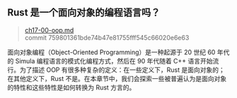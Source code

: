 ﻿## Rust 是一个面向对象的编程语言吗？

> [ch17-00-oop.md](https://github.com/rust-lang/book/blob/master/second-edition/src/ch17-00-oop.md)
> <br>
> commit 759801361bde74b47e81755fff545c66020e6e63

面向对象编程（Object-Oriented Programming）是一种起源于 20 世纪 60 年代的 Simula 编程语言的模式化编程方式，然后在 90 年代随着 C++ 语言开始流行。为了描述 OOP 有很多种复杂的定义：在一些定义下，Rust 是面向对象的；在其他定义下，Rust 不是。在本章节中，我们会探索一些被普遍认为是面向对象的特性和这些特性是如何转换为 Rust 方言的。